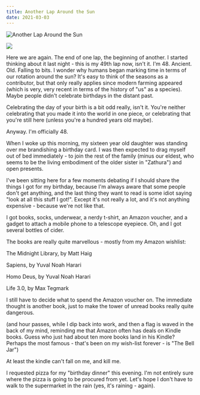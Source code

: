 ```yaml
---
title: Another Lap Around the Sun
date: 2021-03-03
---
```


![Another Lap Around the Sun](https://source.unsplash.com/vP3pnOoCiYE/1600x900)

<img src="https://cdn.substack.com/image/fetch/h_600,c_limit,f_auto,q_auto:good,fl_progressive:steep/https%3A%2F%2Fbucketeer-e05bbc84-baa3-437e-9518-adb32be77984.s3.amazonaws.com%2Fpublic%2Fimages%2Fedb8e7ac-0639-487c-93de-73c62bfe7af4_4778x2641.jpeg" />

Here we are again. The end of one lap, the beginning of another. I started thinking about it last night - this is my 49th lap now, isn't it. I'm 48. Ancient. Old. Falling to bits. I wonder why humans began marking time in terms of our rotation around the sun? It's easy to think of the seasons as a contributor, but that only really applies since modern farming appeared (which is very, very recent in terms of the history of "us" as a species). Maybe people didn't celebrate birthdays in the distant past.

Celebrating the day of your birth is a bit odd really, isn't it. You're neither celebrating that you made it into the world in one piece, or celebrating that you're still here (unless you're a hundred years old maybe).

Anyway. I'm officially 48.

When I woke up this morning, my sixteen year old daughter was standing over me brandishing a birthday card. I was then expected to drag myself out of bed immediately - to join the rest of the family (minus our eldest, who seems to be the living embodiment of the older sister in "Zathura") and open presents.

I've been sitting here for a few moments debating if I should share the things I got for my birthday, because I'm always aware that some people don't get anything, and the last thing they want to read is some idiot saying "look at all this stuff I got!". Except it's not really a lot, and it's not anything expensive - because we're not like that.

I got books, socks, underwear, a nerdy t-shirt, an Amazon voucher, and a gadget to attach a mobile phone to a telescope eyepiece. Oh, and I got several bottles of cider.

The books are really quite marvellous - mostly from my Amazon wishlist:

The Midnight Library, by Matt Haig

Sapiens, by Yuval Noah Harari

Homo Deus, by Yuval Noah Harari

Life 3.0, by Max Tegmark

I still have to decide what to spend the Amazon voucher on. The immediate thought is another book, just to make the tower of unread books really quite dangerous.

(and hour passes, while I dip back into work, and then a flag is waved in the back of my mind, reminding me that Amazon often has deals on Kindle books. Guess who just had about ten more books land in his Kindle? Perhaps the most famous - that's been on my wish-list forever - is "The Bell Jar")

At least the kindle can't fall on me, and kill me.

I requested pizza for my "birthday dinner" this evening. I'm not entirely sure where the pizza is going to be procured from yet. Let's hope I don't have to walk to the supermarket in the rain (yes, it's raining - again).